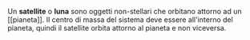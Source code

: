 Un **satellite** o **luna** sono oggetti non-stellari che orbitano attorno ad un [[pianeta]]. Il centro di massa del sistema deve essere all'interno del pianeta, quindi il satellite orbita attorno al pianeta e non viceversa.